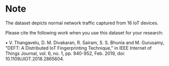 # Note 

The dataset depicts normal network traffic captured from 16 IoT devices. 

Please cite the following work when you use this dataset for your research:

• V. Thangavelu, D. M. Divakaran, R. Sairam, S. S. Bhunia and M. Gurusamy, "DEFT: A Distributed IoT Fingerprinting Technique," in IEEE Internet of Things Journal, vol. 6, no. 1, pp. 940-952, Feb. 2019, doi: 10.1109/JIOT.2018.2865604.

